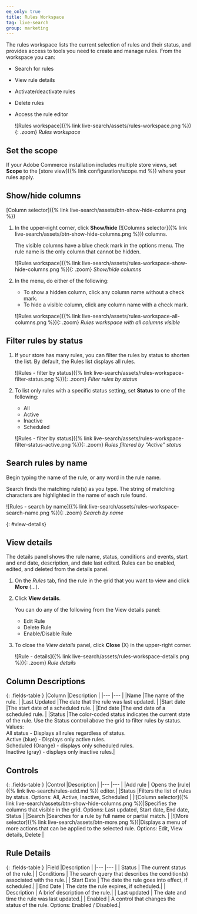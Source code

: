```yaml
---
ee_only: true
title: Rules Workspace
tag: live-search
group: marketing
---
```


The rules workspace lists the current selection of rules and their status, and provides access to tools you need to create and manage rules. From the workspace you can:

- Search for rules
- View rule details
- Activate/deactivate rules
- Delete rules
- Access the rule editor

  ![Rules workspace]({% link live-search/assets/rules-workspace.png %}){: .zoom}
   _Rules workspace_

## Set the scope

If your Adobe Commerce installation includes multiple store views, set **Scope** to the [store view]({% link configuration/scope.md %}) where your rules apply.

## Show/hide columns
[Column selector]({% link live-search/assets/btn-show-hide-columns.png %})

1. In the upper-right corner, click **Show/hide** (![Columns selector]({% link live-search/assets/btn-show-hide-columns.png %})) columns.

   The visible columns have a blue check mark in the options menu. The rule name is the only column that cannot be hidden.

   ![Rules workspace]({% link live-search/assets/rules-workspace-show-hide-columns.png %}){: .zoom}
   _Show/hide columns_

1. In the menu, do either of the following:

   - To show a hidden column, click any column name without a check mark.
   - To hide a visible column, click any column name with a check mark.

   ![Rules workspace]({% link live-search/assets/rules-workspace-all-columns.png %}){: .zoom}
   _Rules workspace with all columns visible_

## Filter rules by status

1. If your store has many rules, you can filter the rules by status to shorten the list. By default, the Rules list displays all rules.

   ![Rules - filter by status]({% link live-search/assets/rules-workspace-filter-status.png %}){: .zoom}
   _Filter rules by status_

1. To list only rules with a specific status setting, set **Status** to one of the following:

   - All
   - Active
   - Inactive
   - Scheduled

   ![Rules - filter by status]({% link live-search/assets/rules-workspace-filter-status-active.png %}){: .zoom}
   _Rules filtered by "Active" status_

## Search rules by name

Begin typing the name of the rule, or any word in the rule name.

Search finds the matching rule(s) as you type. The string of matching characters are highlighted in the name of each rule found.

![Rules - search by name]({% link live-search/assets/rules-workspace-search-name.png %}){: .zoom}
_Search by name_

{: #view-details}
## View details

The details panel shows the rule name, status, conditions and events, start and end date, description, and date last edited. Rules can be enabled, edited, and deleted from the details panel.

1. On the _Rules_ tab, find the rule in the grid that you want to view and click **More** (…).
1. Click **View details**.

   You can do any of the following from the View details panel:

   - Edit Rule
   - Delete Rule
   - Enable/Disable Rule

1. To close the _View details_ panel, click **Close** (X) in the upper-right corner.

   ![Rule - details]({% link live-search/assets/rules-workspace-details.png %}){: .zoom}
   _Rule details_

## Column Descriptions

{: .fields-table }
|Column |Description |
|--- |--- |
|Name |The name of the rule. |
|Last Updated |The date that the rule was last updated. |
|Start date |The start date of a scheduled rule. |
|End date |The end date of a scheduled rule. |
|Status |The color-coded status indicates the current state of the rule. Use the Status control above the grid to filter rules by status. Values:<br />All status  - Displays all rules regardless of status.<br />Active (blue) - Displays only active rules.<br />Scheduled (Orange) - displays only scheduled rules.<br />Inactive (gray) - displays only inactive rules.|

## Controls

{: .fields-table }
|Control |Description |
|--- |--- |
|Add rule | Opens the [rule]({% link live-search/rules-add.md %}) editor.|
|Status |Filters the list of rules by status. Options: All, Active, Inactive, Scheduled |
|![Column selector]({% link live-search/assets/btn-show-hide-columns.png %})|Specifies the columns that visible in the grid. Options: Last updated, Start date, End date, Status |
|Search |Searches for a rule by full name or partial match. |
|![More selector]({% link live-search/assets/btn-more.png %})|Displays a menu of more actions that can be applied to the selected rule. Options: Edit, View details, Delete |

## Rule Details

{: .fields-table }
|Field |Description |
|--- |--- |
| Status | The current status of the rule.|
| Conditions | The search query that describes the condition(s) associated with the rule.|
| Start Date | The date the rule goes into effect, if scheduled.|
| End Date | The date the rule expires, if scheduled.|
| Description | A brief description of the rule.|
| Last updated | The date and time the rule was last updated.|
| Enabled | A control that changes the status of the rule. Options: Enabled / Disabled.|

<style>
.fields-table td:first-of-type {
width: 270px;
}
</style>